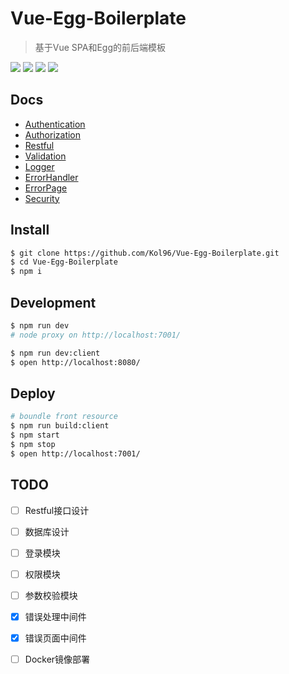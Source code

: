 # Vue-Egg-Boilerplate

> 基于Vue SPA和Egg的前后端模板

<p align="left">
  <img src="https://img.shields.io/badge/npm-5.6.0-blue.svg">
  <img src="https://img.shields.io/badge/node-8.11.1-blue.svg">
  <img src="https://img.shields.io/badge/vue-2.5.16-brightgreen.svg">
  <img src="https://img.shields.io/badge/egg-2.9.1-brightgreen.svg">
</p>

## Docs

- [Authentication](./docs/Authentication.md)
- [Authorization](./docs/Authorization.md)
- [Restful]()
- [Validation]()
- [Logger]()
- [ErrorHandler]()
- [ErrorPage]()
- [Security]()

## Install

```bash
$ git clone https://github.com/Kol96/Vue-Egg-Boilerplate.git
$ cd Vue-Egg-Boilerplate
$ npm i
```

## Development

```bash
$ npm run dev
# node proxy on http://localhost:7001/

$ npm run dev:client
$ open http://localhost:8080/
```

## Deploy

```bash
# boundle front resource
$ npm run build:client
$ npm start
$ npm stop
$ open http://localhost:7001/
```

## TODO

- [ ] Restful接口设计
- [ ] 数据库设计
- [ ] 登录模块
- [ ] 权限模块
- [ ] 参数校验模块
- [x] 错误处理中间件
- [x] 错误页面中间件
- [ ] Docker镜像部署

